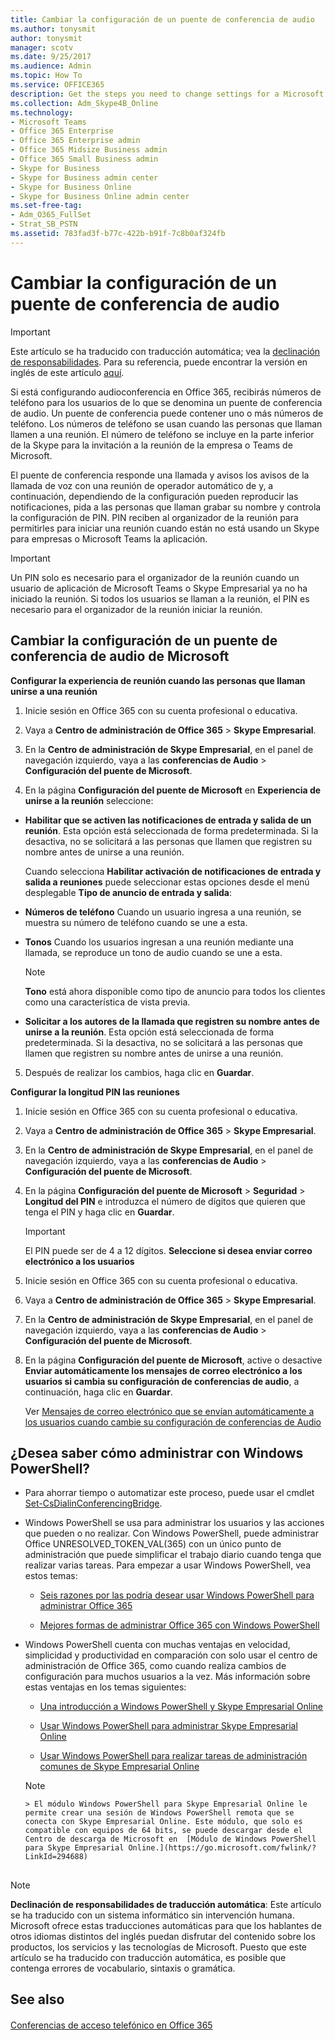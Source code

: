 ```yaml
---
title: Cambiar la configuración de un puente de conferencia de audio
ms.author: tonysmit
author: tonysmit
manager: scotv
ms.date: 9/25/2017
ms.audience: Admin
ms.topic: How To
ms.service: OFFICE365
description: Get the steps you need to change settings for a Microsoft dial-in conferencing bridge that's used to prompt callers and gather names and pins for meeting organizers when they're not using Skype for Business clients. 
ms.collection: Adm_Skype4B_Online
ms.technology:
- Microsoft Teams
- Office 365 Enterprise
- Office 365 Enterprise admin
- Office 365 Midsize Business admin
- Office 365 Small Business admin
- Skype for Business
- Skype for Business admin center
- Skype for Business Online
- Skype for Business Online admin center
ms.set-free-tag:
- Adm_O365_FullSet
- Strat_SB_PSTN
ms.assetid: 783fad3f-b77c-422b-b91f-7c8b0af324fb
---
```



# Cambiar la configuración de un puente de conferencia de audio

> [!IMPORTANT]
> Este artículo se ha traducido con traducción automática; vea la  [declinación de responsabilidades](783fad3f-b77c-422b-b91f-7c8b0af324fb.md#MT_Footer). Para su referencia, puede encontrar la versión en inglés de este artículo  [aquí](https://support.office.com/en-us/article/783fad3f-b77c-422b-b91f-7c8b0af324fb). 
  
    
    


Si está configurando audioconferencia en Office 365, recibirás números de teléfono para los usuarios de lo que se denomina un puente de conferencia de audio. Un puente de conferencia puede contener uno o más números de teléfono. Los números de teléfono se usan cuando las personas que llaman llamen a una reunión. El número de teléfono se incluye en la parte inferior de la Skype para la invitación a la reunión de la empresa o Teams de Microsoft.
  
    
    


El puente de conferencia responde una llamada y avisos los avisos de la llamada de voz con una reunión de operador automático de y, a continuación, dependiendo de la configuración pueden reproducir las notificaciones, pida a las personas que llaman grabar su nombre y controla la configuración de PIN. PIN reciben al organizador de la reunión para permitirles para iniciar una reunión cuando están no está usando un Skype para empresas o Microsoft Teams la aplicación.
  
    
    


> [!IMPORTANT]
> Un PIN solo es necesario para el organizador de la reunión cuando un usuario de aplicación de Microsoft Teams o Skype Empresarial ya no ha iniciado la reunión. Si todos los usuarios se llaman a la reunión, el PIN es necesario para el organizador de la reunión iniciar la reunión. 
  
    
    


## Cambiar la configuración de un puente de conferencia de audio de Microsoft

 **Configurar la experiencia de reunión cuando las personas que llaman unirse a una reunión**
  
    
    

1. Inicie sesión en Office 365 con su cuenta profesional o educativa.
    
  
2. Vaya a **Centro de administración de Office 365** > **Skype Empresarial**.
    
  
3. En la **Centro de administración de Skype Empresarial**, en el panel de navegación izquierdo, vaya a las **conferencias de Audio** > **Configuración del puente de Microsoft**.
    
  
4. En la página **Configuración del puente de Microsoft** en **Experiencia de unirse a la reunión** seleccione:
    
  - **Habilitar que se activen las notificaciones de entrada y salida de un reunión**. Esta opción está seleccionada de forma predeterminada. Si la desactiva, no se solicitará a las personas que llamen que registren su nombre antes de unirse a una reunión.
    
    Cuando selecciona **Habilitar activación de notificaciones de entrada y salida a reuniones** puede seleccionar estas opciones desde el menú desplegable **Tipo de anuncio de entrada y salida**:
    
  - **Números de teléfono** Cuando un usuario ingresa a una reunión, se muestra su número de teléfono cuando se une a esta.
    
  
  - **Tonos** Cuando los usuarios ingresan a una reunión mediante una llamada, se reproduce un tono de audio cuando se une a esta.
    
    > [!NOTE]
      > **Tono** está ahora disponible como tipo de anuncio para todos los clientes como una característica de vista previa.
  - **Solicitar a los autores de la llamada que registren su nombre antes de unirse a la reunión**. Esta opción está seleccionada de forma predeterminada. Si la desactiva, no se solicitará a las personas que llamen que registren su nombre antes de unirse a una reunión.
    
  
5. Después de realizar los cambios, haga clic en **Guardar**.
    
  
 **Configurar la longitud PIN las reuniones**
  
    
    

1. Inicie sesión en Office 365 con su cuenta profesional o educativa.
    
  
2. Vaya a **Centro de administración de Office 365** > **Skype Empresarial**.
    
  
3. En la **Centro de administración de Skype Empresarial**, en el panel de navegación izquierdo, vaya a las **conferencias de Audio** > **Configuración del puente de Microsoft**.
    
  
4. En la página **Configuración del puente de Microsoft** > **Seguridad** > **Longitud del PIN** e introduzca el número de dígitos que quieren que tenga el PIN y haga clic en **Guardar**.
    
    > [!IMPORTANT]
      > El PIN puede ser de 4 a 12 dígitos. 
 **Seleccione si desea enviar correo electrónico a los usuarios**
  
    
    

1. Inicie sesión en Office 365 con su cuenta profesional o educativa.
    
  
2. Vaya a **Centro de administración de Office 365** > **Skype Empresarial**.
    
  
3. En la **Centro de administración de Skype Empresarial**, en el panel de navegación izquierdo, vaya a las **conferencias de Audio** > **Configuración del puente de Microsoft**.
    
  
4. En la página **Configuración del puente de Microsoft**, active o desactive **Enviar automáticamente los mensajes de correo electrónico a los usuarios si cambia su configuración de conferencias de audio**, a continuación, haga clic en **Guardar**.
    
    Ver  [Mensajes de correo electrónico que se envían automáticamente a los usuarios cuando cambie su configuración de conferencias de Audio](emails-that-are-automatically-sent-to-users-when-their-audio-conferencing-settin.md)
    
  

## ¿Desea saber cómo administrar con Windows PowerShell?


- Para ahorrar tiempo o automatizar este proceso, puede usar el cmdlet  [Set-CsDialinConferencingBridge](https://go.microsoft.com/fwlink/?LinkId=617686 ).
    
  
- Windows PowerShell se usa para administrar los usuarios y las acciones que pueden o no realizar. Con Windows PowerShell, puede administrar Office UNRESOLVED_TOKEN_VAL(365) con un único punto de administración que puede simplificar el trabajo diario cuando tenga que realizar varias tareas. Para empezar a usar Windows PowerShell, vea estos temas:
    
  -  [Seis razones por las podría desear usar Windows PowerShell para administrar Office 365 ](https://go.microsoft.com/fwlink/?LinkId=525041)
    
  
  -  [Mejores formas de administrar Office 365 con Windows PowerShell](https://go.microsoft.com/fwlink/?LinkId=525142)
    
  
- Windows PowerShell cuenta con muchas ventajas en velocidad, simplicidad y productividad en comparación con solo usar el centro de administración de Office 365, como cuando realiza cambios de configuración para muchos usuarios a la vez. Más información sobre estas ventajas en los temas siguientes:
    
  -  [Una introducción a Windows PowerShell y Skype Empresarial Online](https://go.microsoft.com/fwlink/?LinkId=525039)
    
  
  -  [Usar Windows PowerShell para administrar Skype Empresarial Online](https://go.microsoft.com/fwlink/?LinkId=525453)
    
  
  -  [Usar Windows PowerShell para realizar tareas de administración comunes de Skype Empresarial Online](https://go.microsoft.com/fwlink/?LinkId=525038)
    
  

    > [!NOTE]
      > El módulo Windows PowerShell para Skype Empresarial Online le permite crear una sesión de Windows PowerShell remota que se conecta con Skype Empresarial Online. Este módulo, que solo es compatible con equipos de 64 bits, se puede descargar desde el Centro de descarga de Microsoft en  [Módulo de Windows PowerShell para Skype Empresarial Online.](https://go.microsoft.com/fwlink/?LinkId=294688)

## 
<a name="MT_Footer"> </a>


> [!NOTE]
> **Declinación de responsabilidades de traducción automática**: Este artículo se ha traducido con un sistema informático sin intervención humana. Microsoft ofrece estas traducciones automáticas para que los hablantes de otros idiomas distintos del inglés puedan disfrutar del contenido sobre los productos, los servicios y las tecnologías de Microsoft. Puesto que este artículo se ha traducido con traducción automática, es posible que contenga errores de vocabulario, sintaxis o gramática. 
  
    
    


## See also
<a name="MT_Footer"> </a>


#### 


  
    
    
 [Conferencias de acceso telefónico en Office 365](http://technet.microsoft.com/library/90d51188-0ba9-4dc4-bd6c-ae11dd1f8551%28Office.14%29.aspx)
